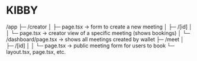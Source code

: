 # KIBBY

/app
 ├─ /creator
 │   ├─ page.tsx                 → form to create a new meeting
 │   ├─ /[id]
 │   │   └─ page.tsx             → creator view of a specific meeting (shows bookings)
 │   └─ /dashboard/page.tsx      → shows all meetings created by wallet
 ├─ /meet
 │   ├─ /[id]
 │   │   └─ page.tsx             → public meeting form for users to book
 └─ layout.tsx, page.tsx, etc.